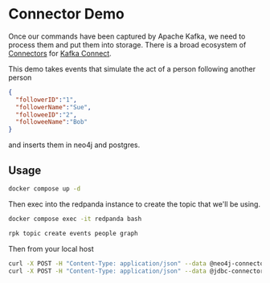 # Connector Demo

Once our commands have been captured by Apache Kafka, we need to process them and put them into storage. There is a broad ecosystem of [Connectors](https://docs.confluent.io/platform/current/connect/kafka_connectors.html) for [Kafka Connect](https://docs.confluent.io/platform/current/connect/index.html).

This demo takes events that simulate the act of a person following another person

```json
{
  "followerID":"1",
  "followerName":"Sue",
  "followeeID":"2",
  "followeeName":"Bob"
}
```

and inserts them in neo4j and postgres.

## Usage

```sh
docker compose up -d
```

Then exec into the redpanda instance to create the topic that we'll be using.

```sh
docker compose exec -it redpanda bash

rpk topic create events people graph
```

Then from your local host

```sh
curl -X POST -H "Content-Type: application/json" --data @neo4j-connector.json http://localhost:8083/connectors
curl -X POST -H "Content-Type: application/json" --data @jdbc-connector.json http://localhost:8083/connectors
```
